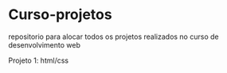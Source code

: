 # Curso-projetos

repositorio para alocar todos os projetos realizados no curso de desenvolvimento web

Projeto 1: html/css
